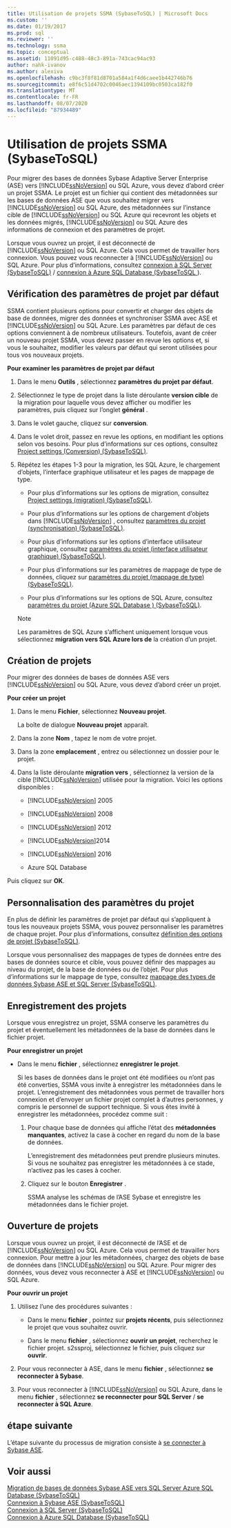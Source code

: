 ```yaml
---
title: Utilisation de projets SSMA (SybaseToSQL) | Microsoft Docs
ms.custom: ''
ms.date: 01/19/2017
ms.prod: sql
ms.reviewer: ''
ms.technology: ssma
ms.topic: conceptual
ms.assetid: 11091d95-c488-48c3-891a-743cac94ac93
author: nahk-ivanov
ms.author: alexiva
ms.openlocfilehash: c9bc3f8f81d8701a584a1f4d6caee1b442746b76
ms.sourcegitcommit: e8f6c51d4702c0046aec1394109bc0503ca182f0
ms.translationtype: MT
ms.contentlocale: fr-FR
ms.lasthandoff: 08/07/2020
ms.locfileid: "87934489"
---
```

# <a name="working-with-ssma-projects-sybasetosql"></a>Utilisation de projets SSMA (SybaseToSQL)
Pour migrer des bases de données Sybase Adaptive Server Enterprise (ASE) vers [!INCLUDE[ssNoVersion](../../includes/ssnoversion-md.md)] ou SQL Azure, vous devez d’abord créer un projet SSMA. Le projet est un fichier qui contient des métadonnées sur les bases de données ASE que vous souhaitez migrer vers [!INCLUDE[ssNoVersion](../../includes/ssnoversion-md.md)] ou SQL Azure, des métadonnées sur l’instance cible de [!INCLUDE[ssNoVersion](../../includes/ssnoversion-md.md)] ou SQL Azure qui recevront les objets et les données migrés, [!INCLUDE[ssNoVersion](../../includes/ssnoversion-md.md)] ou SQL Azure des informations de connexion et des paramètres de projet.  
  
Lorsque vous ouvrez un projet, il est déconnecté de [!INCLUDE[ssNoVersion](../../includes/ssnoversion-md.md)] ou SQL Azure. Cela vous permet de travailler hors connexion. Vous pouvez vous reconnecter à [!INCLUDE[ssNoVersion](../../includes/ssnoversion-md.md)] ou SQL Azure. Pour plus d’informations, consultez [connexion à SQL Server &#40;SybaseToSQL&#41;](../../ssma/sybase/connecting-to-sql-server-sybasetosql.md)  /  [connexion à Azure SQL Database &#40;SybaseToSQL ](../../ssma/sybase/connecting-to-azure-sql-db-sybasetosql.md)&#41;.  
  
## <a name="reviewing-default-project-settings"></a>Vérification des paramètres de projet par défaut  
SSMA contient plusieurs options pour convertir et charger des objets de base de données, migrer des données et synchroniser SSMA avec ASE et [!INCLUDE[ssNoVersion](../../includes/ssnoversion-md.md)] ou SQL Azure. Les paramètres par défaut de ces options conviennent à de nombreux utilisateurs. Toutefois, avant de créer un nouveau projet SSMA, vous devez passer en revue les options et, si vous le souhaitez, modifier les valeurs par défaut qui seront utilisées pour tous vos nouveaux projets.  
  
**Pour examiner les paramètres de projet par défaut**  
  
1.  Dans le menu **Outils** , sélectionnez **paramètres du projet par défaut**.  
  
2.  Sélectionnez le type de projet dans la liste déroulante **version cible** de la migration pour laquelle vous devez afficher ou modifier les paramètres, puis cliquez sur l’onglet **général** .  
  
3.  Dans le volet gauche, cliquez sur **conversion**.  
  
4.  Dans le volet droit, passez en revue les options, en modifiant les options selon vos besoins. Pour plus d’informations sur ces options, consultez [Project settings &#40;Conversion&#41; &#40;SybaseToSQL&#41;](../../ssma/sybase/project-settings-conversion-sybasetosql.md).  
  
5.  Répétez les étapes 1-3 pour la migration, les SQL Azure, le chargement d’objets, l’interface graphique utilisateur et les pages de mappage de type.  
  
    -   Pour plus d’informations sur les options de migration, consultez [Project settings &#40;migration&#41; &#40;SybaseToSQL&#41;](../../ssma/sybase/project-settings-migration-sybasetosql.md).  
  
    -   Pour plus d’informations sur les options de chargement d’objets dans [!INCLUDE[ssNoVersion](../../includes/ssnoversion-md.md)] , consultez [paramètres du projet &#40;synchronisation&#41; &#40;SybaseToSQL&#41;](../../ssma/sybase/project-settings-synchronization-sybasetosql.md).  
  
    -   Pour plus d’informations sur les options d’interface utilisateur graphique, consultez [paramètres du projet &#40;interface utilisateur graphique&#41; &#40;SybaseToSQL&#41;](../../ssma/sybase/project-settings-gui-sybasetosql.md).  
  
    -   Pour plus d’informations sur les paramètres de mappage de type de données, cliquez sur [paramètres du projet &#40;mappage de type&#41; &#40;SybaseToSQL&#41;](../../ssma/sybase/project-settings-type-mapping-sybasetosql.md).  
  
    -   Pour plus d’informations sur les options de SQL Azure, consultez [paramètres du projet &#40;Azure SQL Database &#41; &#40;SybaseToSQL&#41;](../../ssma/sybase/project-settings-azure-sql-db-sybasetosql.md).  
  
    > [!NOTE]  
    > Les paramètres de SQL Azure s’affichent uniquement lorsque vous sélectionnez **migration vers SQL Azure lors de** la création d’un projet.  
  
## <a name="creating-new-projects"></a>Création de projets  
Pour migrer des données de bases de données ASE vers [!INCLUDE[ssNoVersion](../../includes/ssnoversion-md.md)] ou SQL Azure, vous devez d’abord créer un projet.  
  
**Pour créer un projet**  
  
1.  Dans le menu **Fichier**, sélectionnez **Nouveau projet**.  
  
    La boîte de dialogue **Nouveau projet** apparaît.  
  
2.  Dans la zone **Nom** , tapez le nom de votre projet.  
  
3.  Dans la zone **emplacement** , entrez ou sélectionnez un dossier pour le projet.  
  
4.  Dans la liste déroulante **migration vers** , sélectionnez la version de la cible [!INCLUDE[ssNoVersion](../../includes/ssnoversion-md.md)] utilisée pour la migration. Voici les options disponibles :  
  
    -   [!INCLUDE[ssNoVersion](../../includes/ssnoversion-md.md)] 2005  
  
    -   [!INCLUDE[ssNoVersion](../../includes/ssnoversion-md.md)] 2008  
  
    -   [!INCLUDE[ssNoVersion](../../includes/ssnoversion-md.md)] 2012  
  
    -   [!INCLUDE[ssNoVersion](../../includes/ssnoversion-md.md)]2014  
  
    -   [!INCLUDE[ssNoVersion](../../includes/ssnoversion-md.md)] 2016  
  
    -   Azure SQL Database  
  
Puis cliquez sur **OK**.  
  
## <a name="customizing-project-settings"></a>Personnalisation des paramètres du projet  
En plus de définir les paramètres de projet par défaut qui s’appliquent à tous les nouveaux projets SSMA, vous pouvez personnaliser les paramètres de chaque projet. Pour plus d’informations, consultez [définition des options de projet &#40;SybaseToSQL&#41;](../../ssma/sybase/setting-project-options-sybasetosql.md).  
  
Lorsque vous personnalisez des mappages de types de données entre des bases de données source et cible, vous pouvez définir des mappages au niveau du projet, de la base de données ou de l’objet. Pour plus d’informations sur le mappage de type, consultez [mappage des types de données Sybase ASE et SQL Server &#40;SybaseToSQL&#41;](../../ssma/sybase/mapping-sybase-ase-and-sql-server-data-types-sybasetosql.md).  
  
## <a name="saving-projects"></a>Enregistrement des projets  
Lorsque vous enregistrez un projet, SSMA conserve les paramètres du projet et éventuellement les métadonnées de la base de données dans le fichier projet.  
  
**Pour enregistrer un projet**  
  
-   Dans le menu **fichier** , sélectionnez **enregistrer le projet**.  
  
    Si les bases de données dans le projet ont été modifiées ou n’ont pas été converties, SSMA vous invite à enregistrer les métadonnées dans le projet. L’enregistrement des métadonnées vous permet de travailler hors connexion et d’envoyer un fichier projet complet à d’autres personnes, y compris le personnel de support technique. Si vous êtes invité à enregistrer les métadonnées, procédez comme suit :  
  
    1.  Pour chaque base de données qui affiche l’état des **métadonnées manquantes**, activez la case à cocher en regard du nom de la base de données.  
  
        L’enregistrement des métadonnées peut prendre plusieurs minutes. Si vous ne souhaitez pas enregistrer les métadonnées à ce stade, n’activez pas les cases à cocher.  
  
    2.  Cliquez sur le bouton **Enregistrer** .  
  
        SSMA analyse les schémas de l’ASE Sybase et enregistre les métadonnées dans le fichier projet.  
  
## <a name="opening-projects"></a>Ouverture de projets  
Lorsque vous ouvrez un projet, il est déconnecté de l’ASE et de [!INCLUDE[ssNoVersion](../../includes/ssnoversion-md.md)] ou SQL Azure. Cela vous permet de travailler hors connexion. Pour mettre à jour les métadonnées, chargez des objets de base de données dans [!INCLUDE[ssNoVersion](../../includes/ssnoversion-md.md)] ou SQL Azure. Pour migrer des données, vous devez vous reconnecter à ASE et [!INCLUDE[ssNoVersion](../../includes/ssnoversion-md.md)] ou SQL Azure.  
  
**Pour ouvrir un projet**  
  
1.  Utilisez l’une des procédures suivantes :  
  
    -   Dans le menu **fichier** , pointez sur **projets récents**, puis sélectionnez le projet que vous souhaitez ouvrir.  
  
    -   Dans le menu **fichier** , sélectionnez **ouvrir un projet**, recherchez le fichier projet. s2ssproj, sélectionnez le fichier, puis cliquez sur **ouvrir**.  
  
2.  Pour vous reconnecter à ASE, dans le menu **fichier** , sélectionnez **se reconnecter à Sybase**.  
  
3.  Pour vous reconnecter à [!INCLUDE[ssNoVersion](../../includes/ssnoversion-md.md)] ou SQL Azure, dans le menu **fichier** , sélectionnez **se reconnecter pour SQL Server**  /  **se reconnecter à SQL Azure**.  
  
## <a name="next-step"></a>étape suivante  
L’étape suivante du processus de migration consiste à [se connecter à Sybase ASE](connecting-to-sybase-ase-sybasetosql.md).  
  
## <a name="see-also"></a>Voir aussi  
[Migration de bases de données Sybase ASE vers SQL Server Azure SQL Database &#40;SybaseToSQL&#41;](../../ssma/sybase/migrating-sybase-ase-databases-to-sql-server-azure-sql-db-sybasetosql.md)  
[Connexion à Sybase ASE &#40;SybaseToSQL&#41;](../../ssma/sybase/connecting-to-sybase-ase-sybasetosql.md)  
[Connexion à SQL Server &#40;SybaseToSQL&#41;](../../ssma/sybase/connecting-to-sql-server-sybasetosql.md)  
[Connexion à Azure SQL Database &#40;SybaseToSQL&#41;](../../ssma/sybase/connecting-to-azure-sql-db-sybasetosql.md)  
  
